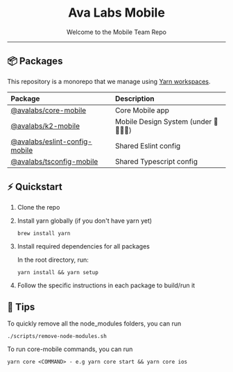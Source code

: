 <!-- Title -->
<h1 align="center">
Ava Labs Mobile
</h1>

<p align="center">Welcome to the Mobile Team Repo</p>

---

## 📦 Packages

This repository is a monorepo that we manage using [Yarn workspaces](https://yarnpkg.com/features/workspaces).

| Package                                                                                                                | Description                         |
| :--------------------------------------------------------------------------------------------------------------------- | :---------------------------------- |
| [@avalabs/core-mobile](https://github.com/ava-labs/avalanche-wallet-apps/tree/develop/packages/core-mobile)            | Core Mobile app                     |
| [@avalabs/k2-mobile](https://github.com/ava-labs/avalanche-wallet-apps/tree/develop/packages/k2-mobile)                | Mobile Design System (under 🚧👷‍♂️🚧) |
| [@avalabs/eslint-config-mobile](https://github.com/ava-labs/avalanche-wallet-apps/tree/develop/packages/eslint-mobile) | Shared Eslint config                |
| [@avalabs/tsconfig-mobile](https://github.com/ava-labs/avalanche-wallet-apps/tree/develop/packages/tsconfig-mobile)    | Shared Typescript config            |

## ⚡ Quickstart

1. Clone the repo
2. Install yarn globally (if you don't have yarn yet)
   ```
   brew install yarn
   ```
3. Install required dependencies for all packages

   In the root directory, run:

   ```
   yarn install && yarn setup
   ```

4. Follow the specific instructions in each package to build/run it

## 📖 Tips

To quickly remove all the node_modules folders, you can run

```
./scripts/remove-node-modules.sh
```

To run core-mobile commands, you can run

```
yarn core <COMMAND> - e.g yarn core start && yarn core ios
```
